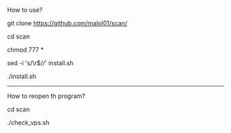 How to use?

git clone https://github.com/malol01/scan/

cd scan

chmod 777 *

sed -i 's/\r$//' install.sh

./install.sh

-----------------------------------------------------
How to reopen th program?

cd scan

./check_vps.sh
